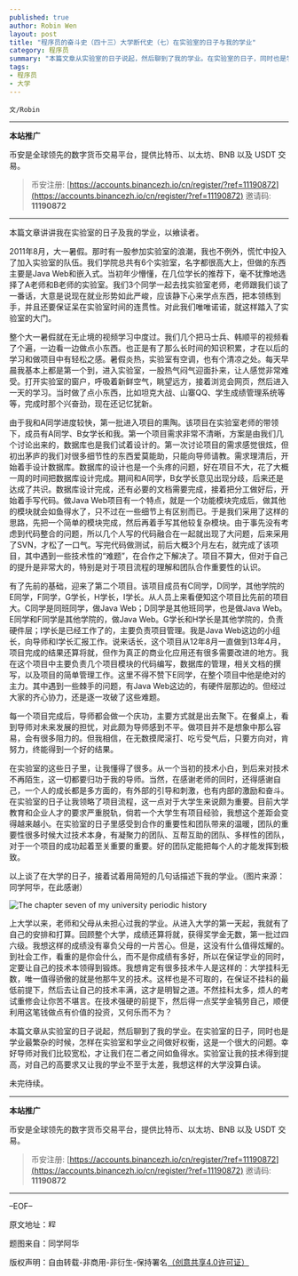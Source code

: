 ```yaml
---
published: true
author: Robin Wen
layout: post
title: "程序员的奋斗史（四十三）大学断代史（七）在实验室的日子与我的学业"
category: 程序员
summary: "本篇文章从实验室的日子说起，然后聊到了我的学业。在实验室的日子，同时也是学业最繁杂的时候，怎样在实验室和学业之间做好权衡，这是一个很大的问题。幸好导师对我们比较宽松，才让我们在二者之间如鱼得水。实验室让我的技术得到提高，对自己的高要求又让我的学业不至于太差，我想这样的大学没算白读。"
tags:
- 程序员
- 大学
---
```


`文/Robin`

***

**本站推广**

币安是全球领先的数字货币交易平台，提供比特币、以太坊、BNB 以及 USDT 交易。

> 币安注册: [https://accounts.binancezh.io/cn/register/?ref=11190872](https://accounts.binancezh.io/cn/register/?ref=11190872)
> 邀请码: **11190872**

***

本篇文章讲讲我在实验室的日子及我的学业，以飨读者。

2011年8月，大一暑假。那时有一股参加实验室的浪潮，我也不例外，慌忙中投入了加入实验室的队伍。我们学院总共有6个实验室，名字都很高大上，但做的东西主要是Java Web和嵌入式。当初年少懵懂，在几位学长的推荐下，毫不犹豫地选择了A老师和B老师的实验室。我们3个同学一起去找实验室老师，老师跟我们谈了一番话，大意是说现在就业形势如此严峻，应该静下心来学点东西，把本领练到手，并且还要保证呆在实验室时间的连贯性。对此我们唯唯诺诺，就这样踏入了实验室的大门。

整个大一暑假就在无止境的视频学习中度过。我们几个把马士兵、韩顺平的视频看了个遍，一边看一边做点小东西。也正是有了那么长时间的知识积累，才在以后的学习和做项目中有轻松之感。暑假炎热，实验室有空调，也有个清凉之处。每天早晨我基本上都是第一个到，进入实验室，一股热气闷气迎面扑来，让人感觉非常难受。打开实验室的窗户，呼吸着新鲜空气，眺望远方，接着浏览会网页，然后进入一天的学习。当时做了点小东西，比如坦克大战、山寨QQ、学生成绩管理系统等等，完成时那个兴奋劲，现在还记忆犹新。

由于我和A同学进度较快，第一批进入项目的熏陶。该项目在实验室老师的带领下，成员有A同学、B女学长和我。第一个项目需求非常不清晰，方案是由我们几个讨论出来的，数据库也是我们试着设计的。第一次讨论项目的需求感觉很炫，但初出茅庐的我们对很多细节性的东西爱莫能助，只能向导师请教。需求理清后，开始着手设计数据库。数据库的设计也是一个头疼的问题，好在项目不大，花了大概一周的时间把数据库设计完成。期间和A同学，B女学长意见出现分歧，后来还是达成了共识。数据库设计完成，还有必要的文档需要完成，接着把分工做好后，开始着手写代码。做Java Web项目有一个特点，就是一个功能模块完成后，做其他的模块就会如鱼得水了，只不过在一些细节上有区别而已。于是我们采用了这样的思路，先把一个简单的模块完成，然后再着手写其他较复杂模块。由于事先没有考虑到代码整合的问题，所以几个人写的代码融合在一起就出现了大问题，后来采用了SVN，才松了一口气。写完代码做测试，前后大概3个月左右，就完成了该项目，其中遇到一些技术性的“难题”，在合作之下解决了。项目不算大，但对于自己的提升是非常大的，特别是对于项目流程的理解和团队合作重要性的认识。

有了先前的基础，迎来了第二个项目。该项目成员有C同学，D同学，其他学院的E同学，F同学，G学长，H学长，I学长。从人员上来看便知这个项目比先前的项目大。C同学是同班同学，做Java Web；D同学是其他班同学，也是做Java Web。E同学和F同学是其他学院的，做Java Web。G学长和H学长是其他学院的，负责硬件层；I学长是已经工作了的，主要负责项目管理。我是Java Web这边的小组长，向导师和I学长汇报工作。说来话长，这个项目从12年8月一直做到13年4月，项目完成的结果还算将就，但作为真正的商业化应用还有很多需要改进的地方。我在这个项目中主要负责几个项目模块的代码编写，数据库的管理，相关文档的撰写，以及项目的简单管理工作。这里不得不赞下E同学，在整个项目中他是绝对的主力。其中遇到一些棘手的问题，有Java Web这边的，有硬件层那边的。但经过大家的齐心协力，还是逐一攻破了这些难题。

每一个项目完成后，导师都会做一个庆功，主要方式就是出去聚下。在餐桌上，看到导师对未来发展的担忧，对此颇为导师感到不平。做项目并不是想象中那么容易，会有很多阻力的。但我相信，在无数摸爬滚打、吃亏受气后，只要方向对，肯努力，终能得到一个好的结果。

在实验室的这些日子里，让我懂得了很多。从一个当初的技术小白，到后来对技术不再陌生，这一切都要归功于我的导师。当然，在感谢老师的同时，还得感谢自己，一个人的成长都是多方面的，有外部的引导和刺激，也有内部的激励和奋斗。在实验室的日子让我领略了项目流程，这一点对于大学生来说颇为重要。目前大学教育和企业人才的要求严重脱轨，倘若一个大学生有项目经验，我想这个差距会变得越来越小。在实验室的日子里感受到合作的重要性和团队带来的温暖，团队的重要性很多时候大过技术本身，有凝聚力的团队、互帮互助的团队、多样性的团队，对于一个项目的成功起着至关重要的重要。好的团队定能把每个人的才能发挥到极致。

以上谈了在大学的日子，接着试着用简短的几句话描述下我的学业。（图片来源：同学阿华，在此感谢）

![The chapter seven of my university periodic history ](https://cdn.dbarobin.com/ckBUodc.jpg)

上大学以来，老师和父母从未担心过我的学业。从进入大学的第一天起，我就有了自己的安排和打算。回顾整个大学，成绩还算将就，获得奖学金无数，第一批过四六级。我想这样的成绩没有辜负父母的一片苦心。但是，这没有什么值得炫耀的。到社会工作，看重的是你会什么，而不是你成绩有多好，所以在保证学业的同时，定要让自己的技术本领得到锻炼。我想肯定有很多技术牛人是这样的：大学挂科无数，唯一值得骄傲的就是他那牛叉的技术。这样也是不可取的，在保证不挂科的最低前提下，然后去让自己的技术丰满，这才是明智之道。不然挂科太多，烦人的考试重修会让你苦不堪言。在技术强硬的前提下，然后得一点奖学金犒劳自己，顺便利用这笔钱做点有价值的投资，又何乐而不为？

本篇文章从实验室的日子说起，然后聊到了我的学业。在实验室的日子，同时也是学业最繁杂的时候，怎样在实验室和学业之间做好权衡，这是一个很大的问题。幸好导师对我们比较宽松，才让我们在二者之间如鱼得水。实验室让我的技术得到提高，对自己的高要求又让我的学业不至于太差，我想这样的大学没算白读。

未完待续。

***

**本站推广**

币安是全球领先的数字货币交易平台，提供比特币、以太坊、BNB 以及 USDT 交易。

> 币安注册: [https://accounts.binancezh.io/cn/register/?ref=11190872](https://accounts.binancezh.io/cn/register/?ref=11190872)
> 邀请码: **11190872**

***

–EOF–

原文地址：<a href="" target="_blank"><img src="https://cdn.dbarobin.com/BROigUO.jpg" title="程序员的奋斗史（四十三）大学断代史（七）在实验室的日子与我的学业" height="16px" width="16px" border="0" alt="程序员的奋斗史（四十三）大学断代史（七）在实验室的日子与我的学业" /></a>

题图来自：同学阿华

版权声明：自由转载-非商用-非衍生-保持署名<a href="http://creativecommons.org/licenses/by-nc-nd/4.0/deed.zh" target="_blank">（创意共享4.0许可证）</a>
